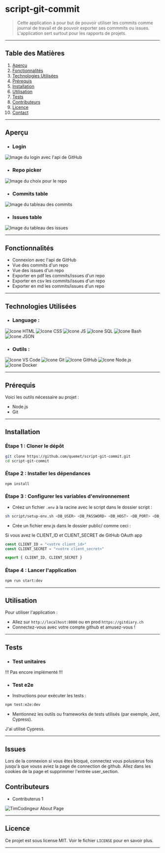 # **script-git-commit**

> Cette application à pour but de pouvoir utiliser les commits comme journal de travail et de pouvoir exporter ses commmits ou issues. L'application sert surtout pour les rapports de projets.

---

## **Table des Matières**
1. [Aperçu](#aperçu)
2. [Fonctionnalités](#fonctionnalités)
3. [Technologies Utilisées](#technologies-utilisées)
4. [Prérequis](#prérequis)
5. [Installation](#installation)
6. [Utilisation](#utilisation)
7. [Tests](#tests)
8. [Contributeurs](#contributeurs)
9. [Licence](#licence)
10. [Contact](#contact)

---

## **Aperçu**

* ### Login 

![Image du login avec l'api de GitHub](./app/frontend/assets/web-application-overview/login-page.png)

* ### Repo picker

![Image du choix pour le repo](./app/frontend/assets/web-application-overview/repo-picker.png)

* ### Commits table

![Image du tableau des commits](./app/frontend/assets/web-application-overview/commits-table.png)

* ### Issues table

![Image du tableau des issues](./app/frontend/assets/web-application-overview/issues-table.png)


---

## **Fonctionnalités**

* Connexion avec l'api de GitHub
* Vue des commits d'un repo
* Vue des issues d'un repo
* Exporter en pdf les commits/issues d'un repo
* Exporter en csv les commits/issues d'un repo
* Exporter en md les commits/issues d'un repo

---

## **Technologies Utilisées**

* ### Language :

![Icone HTML](./app/frontend/assets/language-icon/html-icon.webp)
![Icone CSS](./app/frontend/assets/language-icon/css-icon.png)
![Icone JS](./app/frontend/assets/language-icon/js-icon.png)
![Icone SQL](./app/frontend/assets/language-icon/sql-icon.png)
![Icone Bash](./app/frontend/assets/language-icon/bash-icon.png)
![Icone JSON](./app/frontend/assets/language-icon/json-icon.png)

* ### Outils :

![Icone VS Code](./app/frontend/assets/tools-icon/vscode-icon.jfif)
![Icone Git](./app/frontend/assets/tools-icon/git-icon.png)
![Icone GitHub](./app/frontend/assets/tools-icon/github-icon.webp)
![Icone Node.js](./app/frontend/assets/tools-icon/node-icon.png)
![Icone Docker](./app/frontend/assets/tools-icon/docker-icon.png)

---

## **Prérequis**

Voici les outils nécessaire au projet :

- Node.js
- Git

---

## **Installation**

### Étape 1 : Cloner le dépôt
```bash
git clone https://github.com/quemet/script-git-commit.git
cd script-git-commit
```

### Étape 2 : Installer les dépendances
```bash
npm install
```

### Étape 3 : Configurer les variables d'environnement

- Créez un fichier `.env` à la racine avec le script dans le dossier script :

```sh
sh script/setup-env.sh <DB_USER> <DB_PASSWORD> <DB_HOST> <DB_PORT> <DB_NAME>
```

- Crée un fichier env.js dans le dossier public/ comme ceci :

Si vous avez le CLIENT_ID et CLIENT_SECRET de GitHub OAuth app

```js
const CLIENT_ID = "<votre client_id>"
const CLIENT_SECRET = "<votre client_secret>"

export { CLIENT_ID, CLIENT_SECRET }
```

### Étape 4 : Lancer l'application

```bash
npm run start:dev
```

---

## **Utilisation**

Pour utiliser l'application :

* Allez sur `http://localhost:8000` ou en prod `https://gitdiary.ch`
* Connectez-vous avec votre compte github et amusez-vous !

---

## **Tests**

* ### Test unitaires

!!! Pas encore implémenté !!!

* ### Test e2e

- Instructions pour exécuter les tests :

```sh
npm test:e2e:dev
```

- Mentionnez les outils ou frameworks de tests utilisés (par exemple, Jest, Cypress).

J'ai utilisé Cypress.

---

## **Issues**

Lors de la connexion si vous êtes bloqué, connectez vous polusierus fois jusqu'à que vouss aviez la page de connection de github. Allez dans les cookies de la page et supprimmer l'entrée user_section.

## **Contributeurs**

- Contributerus 1

![TimCodingeur About Page](https://github.com/Timcodingeur)

---

## **Licence**

Ce projet est sous license MIT. Voir le fichier `LICENSE` pour en savoir plus.

---

